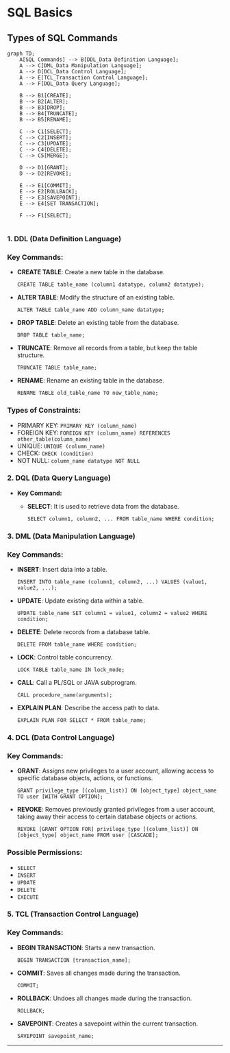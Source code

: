 # SQL Basics

## Types of SQL Commands

```mermaid
graph TD;
    A[SQL Commands] --> B[DDL_Data Definition Language];
    A --> C[DML_Data Manipulation Language];
    A --> D[DCL_Data Control Language];
    A --> E[TCL_Transaction Control Language];
    A --> F[DQL_Data Query Language];

    B --> B1[CREATE];
    B --> B2[ALTER];
    B --> B3[DROP];
    B --> B4[TRUNCATE];
    B --> B5[RENAME];

    C --> C1[SELECT];
    C --> C2[INSERT];
    C --> C3[UPDATE];
    C --> C4[DELETE];
    C --> C5[MERGE];

    D --> D1[GRANT];
    D --> D2[REVOKE];

    E --> E1[COMMIT];
    E --> E2[ROLLBACK];
    E --> E3[SAVEPOINT];
    E --> E4[SET TRANSACTION];

    F --> F1[SELECT];


```

### **1. DDL (Data Definition Language)**

### **Key Commands:**

  - **CREATE TABLE**: Create a new table in the database.
    
    `CREATE TABLE table_name (column1 datatype, column2 datatype);`

  - **ALTER TABLE**: Modify the structure of an existing table.
    
    `ALTER TABLE table_name ADD column_name datatype;`

  - **DROP TABLE**: Delete an existing table from the database.
    
    `DROP TABLE table_name;`

  - **TRUNCATE**: Remove all records from a table, but keep the table structure.
    
    `TRUNCATE TABLE table_name;`

  - **RENAME**: Rename an existing table in the database.
    
    `RENAME TABLE old_table_name TO new_table_name;`

### **Types of Constraints:**

  - PRIMARY KEY: `PRIMARY KEY (column_name)`
  - FOREIGN KEY: `FOREIGN KEY (column_name) REFERENCES other_table(column_name)`
  - UNIQUE: `UNIQUE (column_name)`
  - CHECK: `CHECK (condition)`
  - NOT NULL: `column_name datatype NOT NULL`

### **2. DQL (Data Query Language)**

- **Key Command:**
  - **SELECT**: It is used to retrieve data from the database.
    
    `SELECT column1, column2, ... FROM table_name WHERE condition;`

### **3. DML (Data Manipulation Language)**

### **Key Commands:**

  - **INSERT**: Insert data into a table.
      
      `INSERT INTO table_name (column1, column2, ...) VALUES (value1, value2, ...);`

  - **UPDATE**: Update existing data within a table.
      
      `UPDATE table_name SET column1 = value1, column2 = value2 WHERE condition;`

  - **DELETE**: Delete records from a database table.
      
      `DELETE FROM table_name WHERE condition;`

  - **LOCK**: Control table concurrency.
      
      `LOCK TABLE table_name IN lock_mode;`

  - **CALL**: Call a PL/SQL or JAVA subprogram.
      
      `CALL procedure_name(arguments);`

  - **EXPLAIN PLAN**: Describe the access path to data.
      
      `EXPLAIN PLAN FOR SELECT * FROM table_name;`

### **4. DCL (Data Control Language)**

### **Key Commands:**

  - **GRANT**: Assigns new privileges to a user account, allowing access to specific database objects, actions, or functions.
      
      `GRANT privilege_type [(column_list)] ON [object_type] object_name TO user [WITH GRANT OPTION];`

  - **REVOKE**: Removes previously granted privileges from a user account, taking away their access to certain database objects or actions.
      
      `REVOKE [GRANT OPTION FOR] privilege_type [(column_list)] ON [object_type] object_name FROM user [CASCADE];`

### **Possible Permissions:**
  - `SELECT`
  - `INSERT`
  - `UPDATE`
  - `DELETE`
  - `EXECUTE`

### **5. TCL (Transaction Control Language)**

### **Key Commands:**

  - **BEGIN TRANSACTION**: Starts a new transaction.
      
      `BEGIN TRANSACTION [transaction_name];`

  - **COMMIT**: Saves all changes made during the transaction.
      
      `COMMIT;`

  - **ROLLBACK**: Undoes all changes made during the transaction.
      
      `ROLLBACK;`

  - **SAVEPOINT**: Creates a savepoint within the current transaction.
      
      `SAVEPOINT savepoint_name;`



---
